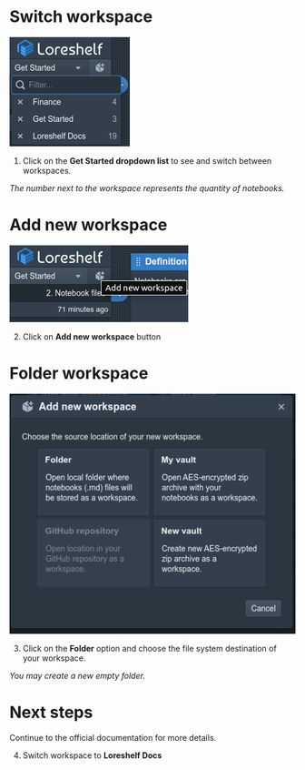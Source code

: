 # Switch workspace

![Switch workspaces.png](../Get%20Started/img/Switch%20workspaces.png)

1. Click on the **Get Started dropdown list** to see and switch between workspaces.

_The number next to the workspace represents the quantity of notebooks._

# Add new workspace

![Add new workspace.png](../Get%20Started/img/Add%20new%20workspace.png)

2. Click on **Add new workspace** button

# Folder workspace

![Workspace options.png](../Get%20Started/img/Workspace%20options.png)

3. Click on the **Folder** option and choose the file system destination of your workspace.

_You may create a new empty folder._

# Next steps

Continue to the official documentation for more details.

4. Switch workspace to **Loreshelf Docs**
